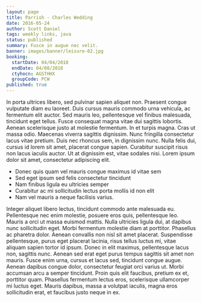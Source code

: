 ```yaml
---
layout: page
title: Parrish - Charles Wedding
date: 2016-05-24
author: Scott Daniel
tags: weekly links, java
status: published
summary: Fusce in augue nec velit.
banner: images/banner/leisure-02.jpg
booking:
  startDate: 04/04/2018
  endDate: 04/08/2018
  ctyhocn: AGSTHHX
  groupCode: PCW
published: true
---
```

In porta ultrices libero, sed pulvinar sapien aliquet non. Praesent congue vulputate diam eu laoreet. Duis cursus mauris commodo urna vehicula, ac fermentum elit auctor. Sed mauris leo, pellentesque vel finibus malesuada, tincidunt eget tellus. Fusce consequat magna vitae dui sagittis lobortis. Aenean scelerisque justo at molestie fermentum. In et turpis magna. Cras ut massa odio. Maecenas viverra sagittis dignissim. Nunc fringilla consectetur lacus vitae pretium. Duis nec rhoncus sem, in dignissim nunc. Nulla felis dui, cursus id lorem sit amet, placerat congue sapien. Curabitur suscipit risus non lacus iaculis auctor. Ut at dignissim est, vitae sodales nisi. Lorem ipsum dolor sit amet, consectetur adipiscing elit.

* Donec quis quam vel mauris congue maximus id vitae sem
* Sed eget ipsum sed felis consectetur tincidunt
* Nam finibus ligula eu ultricies semper
* Curabitur ac mi sollicitudin lectus porta mollis id non elit
* Nam vel mauris a neque facilisis varius.

Integer aliquet libero lectus, tincidunt commodo ante malesuada eu. Pellentesque nec enim molestie, posuere eros quis, pellentesque leo. Mauris a orci ut massa euismod mattis. Nulla ultricies ligula dui, at dapibus nunc sollicitudin eget. Morbi fermentum molestie diam at porttitor. Phasellus ac pharetra dolor. Aenean convallis non nisl sit amet placerat. Suspendisse pellentesque, purus eget placerat lacinia, risus tellus luctus mi, vitae aliquam sapien tortor id ipsum. Donec in elit maximus, pellentesque lacus non, sagittis nunc. Aenean sed erat eget purus tempus sagittis sit amet non mauris. Fusce enim urna, cursus et lacus sed, tincidunt congue augue. Aenean dapibus congue dolor, consectetur feugiat orci varius ut. Morbi accumsan arcu a semper tincidunt. Proin quis elit faucibus, pretium ex et, porttitor quam. Phasellus fermentum lectus eros, scelerisque ullamcorper mi luctus eget. Mauris dapibus, massa a volutpat iaculis, magna eros sollicitudin erat, et faucibus justo neque in ex.
